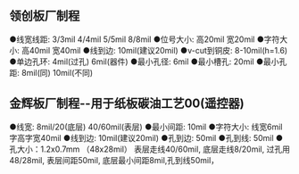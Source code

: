 
## 领创板厂制程
●线宽线距: 3/3mil  4/4mil  5/5mil   8/8mil
●位号大小: 高20mil 宽20mil
●字符大小: 高40mil 宽40mil
●线到边: 10mil(建议20mil)
●v-cut到铜皮:  8-10mil(h=1.6)
●单边孔环: 4mil(过孔)  6mil(器件)
●最小孔径: 6mil
●最小槽孔: 20mil
●最小孔距: 8mil(同)  10mil(不同)

## 金辉板厂制程--用于纸板碳油工艺00(遥控器)
●线宽: 8mil/20(底层)  40/60mil(表层)
●最小间距: 10mil
●字符大小: 线宽6mil 字高字宽40mil
●线到边:  10mil(建议20mil)
●孔到边: 50mil
●孔到线: 50mil
●孔大小：1.2x0.7mm   （48x28mil）
表层走线40/60mil, 底层走线8/20mil, 过孔用48/28mil,
表层间距50mil, 底层最小间距8mil,孔到线50mil，


